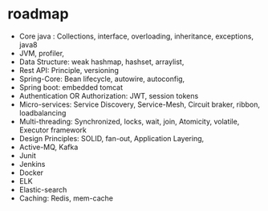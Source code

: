 # roadmap
* Core java : Collections, interface, overloading, inheritance, exceptions, java8
* JVM, profiler, 
* Data Structure:  weak hashmap, hashset, arraylist, 
* Rest API: Principle, versioning
* Spring-Core: Bean lifecycle, autowire, autoconfig, 
* Spring boot: embedded tomcat
* Authentication OR Authorization: JWT, session tokens
* Micro-services: Service Discovery, Service-Mesh, Circuit braker, ribbon, loadbalancing
* Multi-threading: Synchronized, locks, wait, join, Atomicity, volatile, Executor framework
* Design Principles: SOLID, fan-out, Application Layering,
* Active-MQ, Kafka
* Junit
* Jenkins
* Docker
* ELK
* Elastic-search
* Caching: Redis, mem-cache
